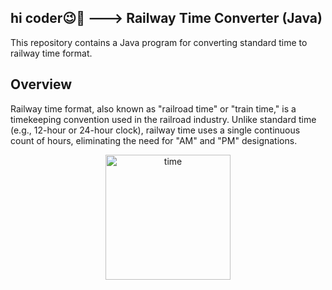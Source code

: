 <h2>hi coder😉🙏 --->  Railway Time Converter (Java)</h2>

This repository contains a Java program for converting standard time to railway time format.

## Overview

Railway time format, also known as "railroad time" or "train time," is a timekeeping convention used in the railroad industry. Unlike standard time (e.g., 12-hour or 24-hour clock), railway time uses a single continuous count of hours, eliminating the need for "AM" and "PM" designations.
<p align="center">
  <img src="https://github.com/Roobis-c/time-convertion/assets/143057190/c22b193f-8da3-4782-b595-9cea344280b8" alt="time" width=200px heigth=200px>
</p>

